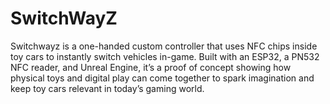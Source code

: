 # SwitchWayZ
Switchwayz is a one-handed custom controller that uses NFC chips inside toy cars to instantly switch vehicles in-game. Built with an ESP32, a PN532 NFC reader, and Unreal Engine, it’s a proof of concept showing how physical toys and digital play can come together to spark imagination and keep toy cars relevant in today’s gaming world.
